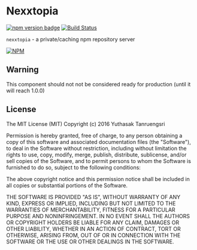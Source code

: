 # Nexxtopia 
[![npm version badge](https://img.shields.io/npm/v/nexxtopia.svg)](https://www.npmjs.org/package/nexxtopia)
[![Build Status](https://travis-ci.org/chaophraya/nexxtopia.svg?branch=master)](https://travis-ci.org/chaophraya/nexxtopia)

`nexxtopia` - a private/caching npm repository server

[![NPM](https://nodei.co/npm/nexxtopia.png?downloads=true)](https://nodei.co/npm/nexxtopia)

## Warning
This component should not not be considered ready for production (until it will reach 1.0.0)

## License
The MIT License (MIT)
Copyright (c) 2016 Yuthasak Tanruengsri

Permission is hereby granted, free of charge, to any person obtaining a copy of this software and associated documentation files (the "Software"), to deal in the Software without restriction, including without limitation the rights to use, copy, modify, merge, publish, distribute, sublicense, and/or sell copies of the Software, and to permit persons to whom the Software is furnished to do so, subject to the following conditions:

The above copyright notice and this permission notice shall be included in all copies or substantial portions of the Software.

THE SOFTWARE IS PROVIDED "AS IS", WITHOUT WARRANTY OF ANY KIND, EXPRESS OR IMPLIED, INCLUDING BUT NOT LIMITED TO THE WARRANTIES OF MERCHANTABILITY, FITNESS FOR A PARTICULAR PURPOSE AND NONINFRINGEMENT. IN NO EVENT SHALL THE AUTHORS OR COPYRIGHT HOLDERS BE LIABLE FOR ANY CLAIM, DAMAGES OR OTHER LIABILITY, WHETHER IN AN ACTION OF CONTRACT, TORT OR OTHERWISE, ARISING FROM, OUT OF OR IN CONNECTION WITH THE SOFTWARE OR THE USE OR OTHER DEALINGS IN THE SOFTWARE.
